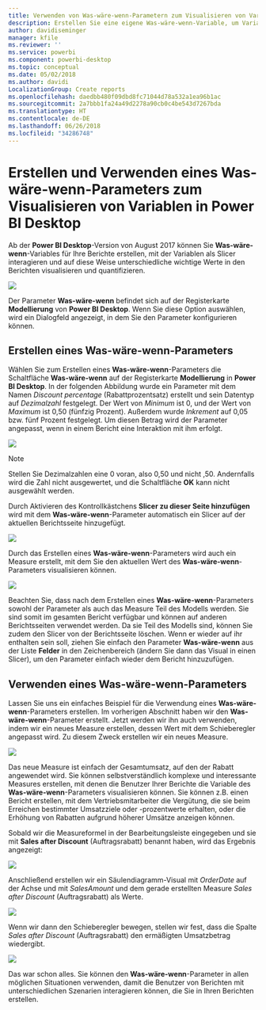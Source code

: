 ```yaml
---
title: Verwenden von Was-wäre-wenn-Parametern zum Visualisieren von Variablen in Power BI Desktop
description: Erstellen Sie eine eigene Was-wäre-wenn-Variable, um Variablen in Power BI-Berichten zu imaginieren und visualisieren
author: davidiseminger
manager: kfile
ms.reviewer: ''
ms.service: powerbi
ms.component: powerbi-desktop
ms.topic: conceptual
ms.date: 05/02/2018
ms.author: davidi
LocalizationGroup: Create reports
ms.openlocfilehash: daedbb480f09dbd8fc71044d78a532a1ea96b1ac
ms.sourcegitcommit: 2a7bbb1fa24a49d2278a90cb0c4be543d7267bda
ms.translationtype: HT
ms.contentlocale: de-DE
ms.lasthandoff: 06/26/2018
ms.locfileid: "34286748"
---
```

# <a name="create-and-use-a-what-if-parameter-to-visualize-variables-in-power-bi-desktop"></a>Erstellen und Verwenden eines Was-wäre-wenn-Parameters zum Visualisieren von Variablen in Power BI Desktop
Ab der **Power BI Desktop**-Version von August 2017 können Sie **Was-wäre-wenn**-Variables für Ihre Berichte erstellen, mit der Variablen als Slicer interagieren und auf diese Weise unterschiedliche wichtige Werte in den Berichten visualisieren und quantifizieren.

![](media/desktop-what-if/what-if_01.png)

Der Parameter **Was-wäre-wenn** befindet sich auf der Registerkarte **Modellierung** von **Power BI Desktop**. Wenn Sie diese Option auswählen, wird ein Dialogfeld angezeigt, in dem Sie den Parameter konfigurieren können.

## <a name="creating-a-what-if-parameter"></a>Erstellen eines Was-wäre-wenn-Parameters
Wählen Sie zum Erstellen eines **Was-wäre-wenn**-Parameters die Schaltfläche **Was-wäre-wenn** auf der Registerkarte **Modellierung** in **Power BI Desktop**. In der folgenden Abbildung wurde ein Parameter mit dem Namen *Discount percentage* (Rabattprozentsatz) erstellt und sein Datentyp auf *Dezimalzahl* festgelegt. Der Wert von *Minimum* ist 0, und der Wert von *Maximum* ist 0,50 (fünfzig Prozent). Außerdem wurde *Inkrement* auf 0,05 bzw. fünf Prozent festgelegt. Um diesen Betrag wird der Parameter angepasst, wenn in einem Bericht eine Interaktion mit ihm erfolgt.

![](media/desktop-what-if/what-if_02.png)

> [!NOTE]
> Stellen Sie Dezimalzahlen eine 0 voran, also 0,50 und nicht ,50. Andernfalls wird die Zahl nicht ausgewertet, und die Schaltfläche **OK** kann nicht ausgewählt werden.
> 
> 

Durch Aktivieren des Kontrollkästchens **Slicer zu dieser Seite hinzufügen** wird mit dem **Was-wäre-wenn**-Parameter automatisch ein Slicer auf der aktuellen Berichtsseite hinzugefügt.

![](media/desktop-what-if/what-if_03.png)

Durch das Erstellen eines **Was-wäre-wenn**-Parameters wird auch ein Measure erstellt, mit dem Sie den aktuellen Wert des **Was-wäre-wenn**-Parameters visualisieren können.

![](media/desktop-what-if/what-if_04.png)

Beachten Sie, dass nach dem Erstellen eines **Was-wäre-wenn**-Parameters sowohl der Parameter als auch das Measure Teil des Modells werden. Sie sind somit im gesamten Bericht verfügbar und können auf anderen Berichtsseiten verwendet werden. Da sie Teil des Modells sind, können Sie zudem den Slicer von der Berichtsseite löschen. Wenn er wieder auf ihr enthalten sein soll, ziehen Sie einfach den Parameter **Was-wäre-wenn** aus der Liste **Felder** in den Zeichenbereich (ändern Sie dann das Visual in einen Slicer), um den Parameter einfach wieder dem Bericht hinzuzufügen.

## <a name="using-a-what-if-parameter"></a>Verwenden eines Was-wäre-wenn-Parameters
Lassen Sie uns ein einfaches Beispiel für die Verwendung eines **Was-wäre-wenn**-Parameters erstellen. Im vorherigen Abschnitt haben wir den **Was-wäre-wenn**-Parameter erstellt. Jetzt werden wir ihn auch verwenden, indem wir ein neues Measure erstellen, dessen Wert mit dem Schieberegler angepasst wird. Zu diesem Zweck erstellen wir ein neues Measure.

![](media/desktop-what-if/what-if_05.png)

Das neue Measure ist einfach der Gesamtumsatz, auf den der Rabatt angewendet wird. Sie können selbstverständlich komplexe und interessante Measures erstellen, mit denen die Benutzer Ihrer Berichte die Variable des **Was-wäre-wenn**-Parameters visualisieren können. Sie können z.B. einen Bericht erstellen, mit dem Vertriebsmitarbeiter die Vergütung, die sie beim Erreichen bestimmter Umsatzziele oder -prozentwerte erhalten, oder die Erhöhung von Rabatten aufgrund höherer Umsätze anzeigen können.

Sobald wir die Measureformel in der Bearbeitungsleiste eingegeben und sie mit **Sales after Discount** (Auftragsrabatt) benannt haben, wird das Ergebnis angezeigt:

![](media/desktop-what-if/what-if_06.png)

Anschließend erstellen wir ein Säulendiagramm-Visual mit *OrderDate* auf der Achse und mit *SalesAmount* und dem gerade erstellten Measure *Sales after Discount* (Auftragsrabatt) als Werte.

![](media/desktop-what-if/what-if_07.png)

Wenn wir dann den Schieberegler bewegen, stellen wir fest, dass die Spalte *Sales after Discount* (Auftragsrabatt) den ermäßigten Umsatzbetrag wiedergibt.

![](media/desktop-what-if/what-if_08.png)

Das war schon alles. Sie können den **Was-wäre-wenn**-Parameter in allen möglichen Situationen verwenden, damit die Benutzer von Berichten mit unterschiedlichen Szenarien interagieren können, die Sie in Ihren Berichten erstellen.

